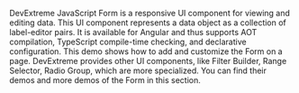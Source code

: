 DevExtreme JavaScript Form is a responsive UI component for viewing and editing data. This  UI component represents a data object as a collection of label-editor pairs. It is available for Angular and thus supports AOT compilation, TypeScript compile-time checking, and declarative configuration. This demo shows how to add and customize the Form on a page. DevExtreme provides other UI components, like Filter Builder, Range Selector, Radio Group, which are more specialized. You can find their demos and more demos of the Form in this section.